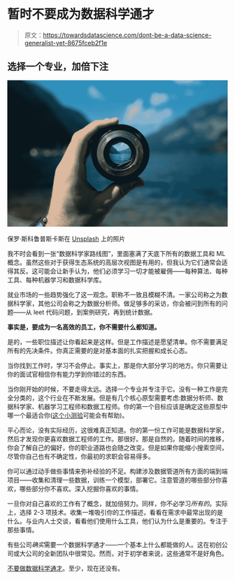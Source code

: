 # 暂时不要成为数据科学通才

> 原文：<https://towardsdatascience.com/dont-be-a-data-science-generalist-yet-8675fceb2f1e>

## 选择一个专业，加倍下注

![](img/25f89596b2789c0f075d4a27bddfd54f.png)

保罗·斯科鲁普斯卡斯在 [Unsplash](https://unsplash.com/s/photos/focus?utm_source=unsplash&utm_medium=referral&utm_content=creditCopyText) 上的照片

我不时会看到一张“数据科学家路线图”，里面塞满了天底下所有的数据工具和 ML 概念。虽然这些对于获得生态系统的高层次视图是有用的，但我认为它们通常会适得其反。这可能会让新手认为，他们必须学习一切才能被雇佣——每种算法、每种工具、每种机器学习和数据科学库。

就业市场的一些趋势强化了这一观念。职称不一致且模糊不清。一家公司称之为数据科学家，其他公司会称之为数据分析师。做足够多的采访，你会被问到所有的问题——从 leet 代码问题，到案例研究，再到统计数据。

**事实是，要成为一名高效的员工，你不需要什么都知道。**

是的，一些职位描述让你看起来是这样。但是工作描述是愿望清单。你不需要满足所有的先决条件。你真正需要的是对基本面的扎实把握和成长心态。

当你找到工作时，学习不会停止。事实上，那是你大部分学习的地方。你只需要让你的面试官相信你有能力学到你错过的东西。

当你刚开始的时候，不要走得太远。选择一个专业并专注于它。没有一种工作是完全分类的，这个行业在不断发展。但是有几个核心原型需要考虑:数据分析师、数据科学家、机器学习工程师和数据工程师。你的第一个目标应该是确定这些原型中哪一个最适合你([这个小测验](https://app.sharpestminds.com/quiz)可能会有帮助)。

平心而论，没有实际经历，这很难真正知道。你的第一份工作可能是数据科学家，然后才发现你更喜欢数据工程师的工作。那很好。那是自然的。随着时间的推移，你会了解自己的偏好，你的职业道路也会随之改变。但是如果你能缩小搜索空间，尽管你自己也有不确定性，你最初的求职会容易得多。

你可以通过动手做些事情来弥补经验的不足。构建涉及数据管道所有方面的端到端项目——收集和清理一些数据，训练一个模型，部署它。注意管道的哪些部分你喜欢，哪些部分你不喜欢。深入挖掘你喜欢的事情。

一旦你对自己喜欢的工作有了概念，就加倍努力。同样，你不必学习*所有的*。实际上，选择 2-3 项技术。收集一堆吸引你的工作描述，看看在需求中最常出现的是什么。与业内人士交谈，看看他们使用什么工具，他们认为什么是重要的。专注于那些事情。

有些公司*确实*需要一个数据科学通才——一个基本上什么都能做的人。这在初创公司或大公司的全新团队中很常见。然而，对于初学者来说，这些通常不是好角色。

[不要做数据科学通才](/why-you-shouldnt-be-a-data-science-generalist-f69ea37cdd2c)。至少，现在还没有。